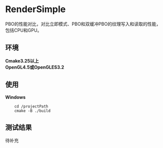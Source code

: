 # RenderSimple
PBO的性能对比，对比立即模式、PBO和双缓冲PBO的纹理写入和读取的性能，包括CPU和GPU。

## 环境
**Cmake3.25以上**  
**OpenGL4.5或OpenGLES3.2**

## 使用
**Windows**

```    
    cd /projectPath
    cmake -B ./build
```

## 测试结果
待补充
